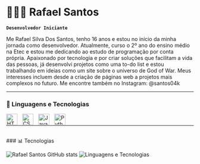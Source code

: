 # 👨🏾‍💻 Rafael Santos

**`Desenvolvedor Iniciante`**

Me Rafael Silva Dos Santos, tenho 16 anos e estou no início da minha jornada como desenvolvedor. Atualmente, curso o 2º ano do ensino médio na Etec e estou me dedicando ao estudo de programação por conta própria. 
Apaixonado por tecnologia e por criar soluções que facilitam a vida das pessoas, já desenvolvi projetos como uma to-do list e estou trabalhando em ideias como um site sobre o universo de God of War. Meus interesses incluem desde a criação de páginas web a projetos mais complexos no futuro.
Me encontre também no Instagram: @santos04k
    </a>
</p>

---

### 🤖 Linguagens e Tecnologias

<img 
    align="left" 
    alt="HTML"
    title="HTML" 
    width="30px" 
    style="padding-right: 10px;" 
    src="https://cdn.jsdelivr.net/gh/devicons/devicon@latest/icons/html5/html5-original.svg" 
/>
<img 
    align="left" 
    alt="CSS" 
    title="CSS"
    width="30px" 
    style="padding-right: 10px;" 
    src="https://cdn.jsdelivr.net/gh/devicons/devicon@latest/icons/css3/css3-original.svg" 
/>
<img 
    align="left" 
    alt="JavaScript" 
    title="JavaScript"
    width="30px" 
    style="padding-right: 10px;" 
    src="https://cdn.jsdelivr.net/gh/devicons/devicon@latest/icons/javascript/javascript-original.svg" 
/>
<img 
    align="left" 
    alt="Python" 
    title="Python"
    width="30px" 
    style="padding-right: 10px;" 
    src="https://cdn.jsdelivr.net/gh/devicons/devicon@latest/icons/python/python-original.svg" 
/>
<br/>
  </a>
</p>

---
<br/>
### 📊 Tecnologias <br/>

![Rafael Santos GitHub stats](https://github-readme-stats.vercel.app/api?username=Santos04k&show_icons=true&theme=onedark&locale=pt-br)
![Linguagens e Tecnologias](https://github-readme-stats.vercel.app/api/top-langs/?username=Santos04k&layout=compact)
